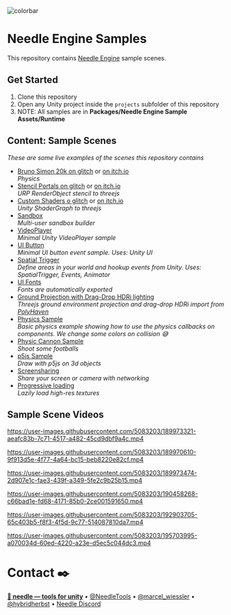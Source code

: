 ![colorbar](https://user-images.githubusercontent.com/5083203/180309860-542e6882-163c-4e11-9555-2c669ad72472.png)

# Needle Engine Samples

This repository contains [Needle Engine](https://docs.needle.tools) sample scenes.  

## Get Started  
1) Clone this repository
2) Open any Unity project inside the ``projects`` subfolder of this repository
3) NOTE: All samples are in **Packages/Needle Engine Sample Assets/Runtime**

## Content: Sample Scenes  
*These are some live examples of the scenes this repository contains*

- [Bruno Simon 20k on glitch](https://bruno-simon-20k-needle.glitch.me/) or [on itch.io](https://needletools.itch.io/bruno-simon-20k-in-needle-engine)   
  *Physics*
- [Stencil Portals on glitch](https://needle-stencil-rendering-sample.glitch.me/) or [on itch.io](https://needletools.itch.io/needle-engine-stencils-sample)  
  *URP RenderObject stencil to threejs*
- [Custom Shaders o glitch](https://needle-custom-shader-sample.glitch.me/) or [on itch.io](https://needletools.itch.io/needle-engine-shader-sample)    
  *Unity ShaderGraph to threejs*
- [Sandbox](https://needle-tiny-starter.glitch.me/)  
  *Multi-user sandbox builder*
- [VideoPlayer](https://needle-videoplayer-sample.glitch.me/)  
  *Minimal Unity VideoPlayer sample*  
- [UI Button](https://needle-ui-button-sample.glitch.me/)   
  *Minimal UI button event sample. Uses: Unity UI*
- [Spatial Trigger](https://needle-spatial-trigger-sample.glitch.me/)  
  *Define areas in your world and hookup events from Unity. Uses: SpatialTrigger, Events, Animator*
- [UI Fonts](https://needle-fonts-sample.glitch.me/)  
  *Fonts are automatically exported*
- [Ground Projection with Drag-Drop HDRi lighting](https://needle-groundprojection-sample.glitch.me/)  
  *Threejs ground environment projection and drag-drop HDRi import from [PolyHaven](https://polyhaven.com/hdris)*
- [Physics Sample](https://needle-physics-sample.glitch.me/)  
  *Basic physics example showing how to use the physics callbacks on components. We change some colors on collision 😅* 
- [Physic Cannon Sample](https://needle-physics-cannon-sample.glitch.me)  
  *Shoot some footballs*
- [p5js Sample](https://needle-p5js-sample.glitch.me/)  
  *Draw with p5js on 3d objects*
- [Screensharing](https://needle-engine-screenshare-sample.glitch.me/)  
  *Share your screen or camera with networking*  
- [Progressive loading](https://needle-progressive-loading-sample.glitch.me/)  
  *Lazily load high-res textures*  
 
## Sample Scene Videos

https://user-images.githubusercontent.com/5083203/189973321-aeafc83b-7c71-4517-a482-45cd9dbf9a4c.mp4  

https://user-images.githubusercontent.com/5083203/189970610-9f913d5e-4f77-4a64-bc15-beb8220e82cf.mp4  

https://user-images.githubusercontent.com/5083203/189973474-2d907e1c-fae3-439f-a349-5fe2c9b25b15.mp4

https://user-images.githubusercontent.com/5083203/190458268-c66bad1e-fd68-4171-85b0-2ce001591650.mp4

https://user-images.githubusercontent.com/5083203/192903705-65c403b5-f8f3-4f5d-9c77-514087810da7.mp4

https://user-images.githubusercontent.com/5083203/195703995-a070034d-60ed-4220-a23e-d5ec5c044dc3.mp4






# Contact ✒️
<b>[🌵 needle — tools for unity](https://needle.tools)</b> • 
[@NeedleTools](https://twitter.com/NeedleTools) • 
[@marcel_wiessler](https://twitter.com/marcel_wiessler) • 
[@hybridherbst](https://twitter.com/hybridherbst) • 
[Needle Discord](https://discord.needle.tools)
